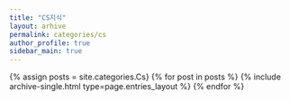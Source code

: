 ```yaml
---
title: "CS지식"
layout: arhive
permalink: categories/cs
author_profile: true
sidebar_main: true
---
```


{% assign posts = site.categories.Cs}
{% for post in posts %} {% include archive-single.html type=page.entries_layout %} {% endfor %}